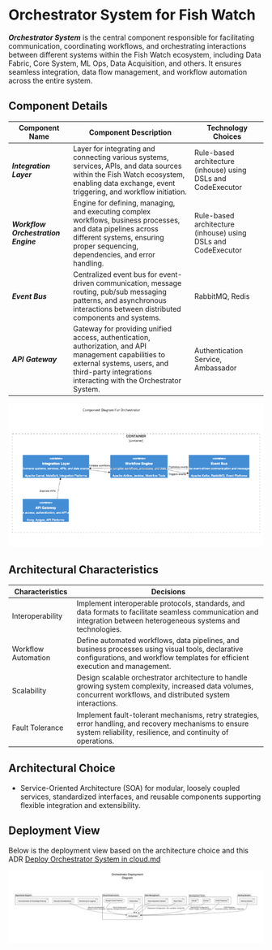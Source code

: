 # Orchestrator System for Fish Watch

***Orchestrator System*** is the central component responsible for facilitating communication, coordinating workflows, and orchestrating interactions between different systems within the Fish Watch ecosystem, including Data Fabric, Core System, ML Ops, Data Acquisition, and others. It ensures seamless integration, data flow management, and workflow automation across the entire system.

## Component Details

| Component Name  | Component Description | Technology Choices |
| ------------- | ------------- | ------------- |
| ***Integration Layer***  | Layer for integrating and connecting various systems, services, APIs, and data sources within the Fish Watch ecosystem, enabling data exchange, event triggering, and workflow initiation. | Rule-based architecture (inhouse) using DSLs and CodeExecutor |
| ***Workflow Orchestration Engine***  | Engine for defining, managing, and executing complex workflows, business processes, and data pipelines across different systems, ensuring proper sequencing, dependencies, and error handling. | Rule-based architecture (inhouse) using DSLs and CodeExecutor |
| ***Event Bus***  | Centralized event bus for event-driven communication, message routing, pub/sub messaging patterns, and asynchronous interactions between distributed components and systems. | RabbitMQ, Redis |
| ***API Gateway***  | Gateway for providing unified access, authentication, authorization, and API management capabilities to external systems, users, and third-party integrations interacting with the Orchestrator System. | Authentication Service, Ambassador |

![Orchestrator Component Diagram](../Assets/component-orchaestrator.png)

## Architectural Characteristics

| Characteristics  | Decisions |
| ------------- | ------------- |
| Interoperability  | Implement interoperable protocols, standards, and data formats to facilitate seamless communication and integration between heterogeneous systems and technologies. |
| Workflow Automation  | Define automated workflows, data pipelines, and business processes using visual tools, declarative configurations, and workflow templates for efficient execution and management. |
| Scalability  | Design scalable orchestrator architecture to handle growing system complexity, increased data volumes, concurrent workflows, and distributed system interactions. |
| Fault Tolerance  | Implement fault-tolerant mechanisms, retry strategies, error handling, and recovery mechanisms to ensure system reliability, resilience, and continuity of operations. |

## Architectural Choice

- Service-Oriented Architecture (SOA) for modular, loosely coupled services, standardized interfaces, and reusable components supporting flexible integration and extensibility.

## Deployment View
Below is the deployment view based on the architecture choice and this ADR [Deploy Orchestrator System in cloud.md](../ADRs/014-deployment-strategy.md)

![Orchestrator System Deployment View](../Assets/orchestrator-deployment-diagram.png)
